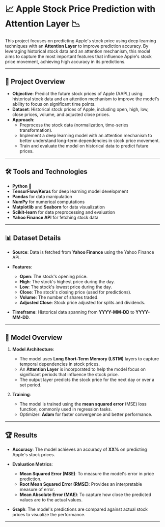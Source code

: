 # 📈 Apple Stock Price Prediction with Attention Layer 📉

This project focuses on predicting Apple's stock price using deep learning techniques with an **Attention Layer** to improve prediction accuracy. By leveraging historical stock data and an attention mechanism, this model aims to capture the most important features that influence Apple's stock price movement, achieving high accuracy in its predictions.

---

## 🚀 Project Overview  
- **Objective**: Predict the future stock prices of Apple (AAPL) using historical stock data and an attention mechanism to improve the model's ability to focus on significant time points.
- **Dataset**: Historical stock prices of Apple, including open, high, low, close prices, volume, and adjusted close prices.
- **Approach**:  
  - Preprocess the stock data (normalization, time-series transformation).
  - Implement a deep learning model with an attention mechanism to better understand long-term dependencies in stock price movement.
  - Train and evaluate the model on historical data to predict future prices.
  
---

## 🛠️ Tools and Technologies  
- **Python** 🐍  
- **TensorFlow/Keras** for deep learning model development  
- **Pandas** for data manipulation  
- **NumPy** for numerical computations  
- **Matplotlib** and **Seaborn** for data visualization  
- **Scikit-learn** for data preprocessing and evaluation  
- **Yahoo Finance API** for fetching stock data  

---

## 📊 Dataset Details  
- **Source**: Data is fetched from **Yahoo Finance** using the Yahoo Finance API.
- **Features**:  
  - **Open**: The stock's opening price.  
  - **High**: The stock's highest price during the day.  
  - **Low**: The stock's lowest price during the day.  
  - **Close**: The stock's closing price (used for predictions).  
  - **Volume**: The number of shares traded.  
  - **Adjusted Close**: Stock price adjusted for splits and dividends.  

- **Timeframe**: Historical data spanning from **YYYY-MM-DD** to **YYYY-MM-DD**.

---

## 🧠 Model Overview  
1. **Model Architecture**:  
   - The model uses **Long Short-Term Memory (LSTM)** layers to capture temporal dependencies in stock prices.  
   - An **Attention Layer** is incorporated to help the model focus on significant periods that influence the stock price.
   - The output layer predicts the stock price for the next day or over a set period.

2. **Training**:  
   - The model is trained using the **mean squared error** (MSE) loss function, commonly used in regression tasks.
   - Optimizer: **Adam** for faster convergence and better performance.

---

## 🏆 Results  
- **Accuracy**: The model achieves an accuracy of **XX%** on predicting Apple's stock prices.
- **Evaluation Metrics**:  
  - **Mean Squared Error (MSE)**: To measure the model's error in price prediction.
  - **Root Mean Squared Error (RMSE)**: Provides an interpretable measure of error.
  - **Mean Absolute Error (MAE)**: To capture how close the predicted values are to the actual values.

- **Graph**: The model's predictions are compared against actual stock prices to visualize the performance.

---
